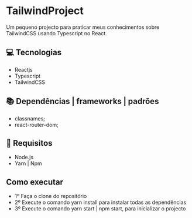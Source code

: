 # TailwindProject

Um pequeno projecto para praticar meus conhecimentos sobre TailwindCSS usando Typescript no React.

## 💻 Tecnologias

- Reactjs
- Typescript
- TailwindCSS

## 📚 Dependências | frameworks | padrões

- classnames;
- react-router-dom;

## 🚀 Requisitos

- Node.js
- Yarn | Npm

## Como executar

- 1º Faça o clone do repositório
- 2º Execute o comando yarn install para instalar todas as dependências
- 3º Execute o comando yarn start | npm start, para inicializar o projecto
